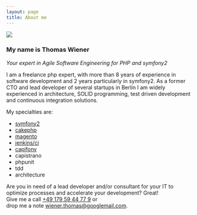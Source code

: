 ```yaml
---
layout: page
title: About me
---
```


<img src="{{ site.url }}/public/img/about/me.jpg"/>

### My name is Thomas Wiener

<p class="message">
    <i>Your expert in Agile Software Engineering for PHP and symfony2</i>
</p>

I am a freelance php expert, with more than 8 years of experience in software development and 2 years particularly in symfony2.
As a former CTO and lead developer of several startups in Berlin I am widely experienced in architecture, SOLID programming, test driven
development and continuous integration solutions.

My specialties are:

* [symfony2](http://symfony.com)
* [cakephp](http://cakephp.org)
* [magento](http://magento.com)
* [jenkins/ci](http://jenkins-ci.org)
* [capifony](http://capifony.org)
* capistrano
* phpunit
* tdd
* architecture

Are you in need of a lead developer and/or consultant for your IT to optimize processes and accelerate your development? Great! <br />
Give me a call <a href="tel:+49 179 59 44 77 9">+49 179 59 44 77 9</a> or <br />drop me a note <a href="mailto:wiener.thomas@googlemail.com">wiener.thomas@googlemail.com</a>.




